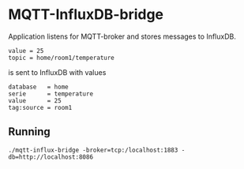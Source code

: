 # MQTT-InfluxDB-bridge

Application listens for MQTT-broker and stores messages to InfluxDB.

    value = 25
    topic = home/room1/temperature

is sent to InfluxDB with values

    database   = home
    serie      = temperature
    value      = 25
    tag:source = room1

## Running

    ./mqtt-influx-bridge -broker=tcp:/localhost:1883 -db=http://localhost:8086